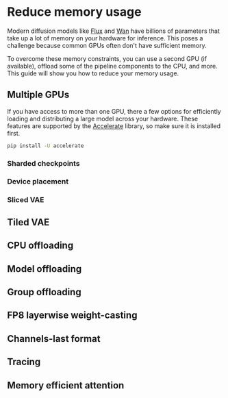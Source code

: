 <!--Copyright 2024 The HuggingFace Team. All rights reserved.

Licensed under the Apache License, Version 2.0 (the "License"); you may not use this file except in compliance with
the License. You may obtain a copy of the License at

http://www.apache.org/licenses/LICENSE-2.0

Unless required by applicable law or agreed to in writing, software distributed under the License is distributed on
an "AS IS" BASIS, WITHOUT WARRANTIES OR CONDITIONS OF ANY KIND, either express or implied. See the License for the
specific language governing permissions and limitations under the License.
-->

# Reduce memory usage

Modern diffusion models like [Flux](../api/pipelines/flux) and [Wan](../api/pipelines/wan) have billions of parameters that take up a lot of memory on your hardware for inference. This poses a challenge because common GPUs often don't have sufficient memory.

To overcome these memory constraints, you can use a second GPU (if available), offload some of the pipeline components to the CPU, and more. This guide will show you how to reduce your memory usage.

## Multiple GPUs

If you have access to more than one GPU, there a few options for efficiently loading and distributing a large model across your hardware. These features are supported by the [Accelerate](https://huggingface.co/docs/accelerate/index) library, so make sure it is installed first.

```bash
pip install -U accelerate
```

### Sharded checkpoints



### Device placement

### Sliced VAE

## Tiled VAE

## CPU offloading

## Model offloading

## Group offloading

## FP8 layerwise weight-casting

## Channels-last format

## Tracing

## Memory efficient attention

